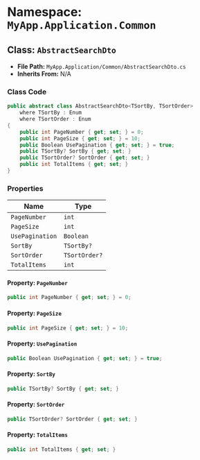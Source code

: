 # Namespace: `MyApp.Application.Common`

## Class: `AbstractSearchDto`

- **File Path:** `MyApp.Application/Common/AbstractSearchDto.cs`
- **Inherits From:** N/A

### Class Code

```csharp
public abstract class AbstractSearchDto<TSortBy, TSortOrder>
    where TSortBy : Enum
    where TSortOrder : Enum
{
    public int PageNumber { get; set; } = 0;
    public int PageSize { get; set; } = 10;
    public Boolean UsePagination { get; set; } = true;
    public TSortBy? SortBy { get; set; }
    public TSortOrder? SortOrder { get; set; }
    public int TotalItems { get; set; }
}

```

### Properties

| Name | Type |
|------|------|
| `PageNumber` | `int` |
| `PageSize` | `int` |
| `UsePagination` | `Boolean` |
| `SortBy` | `TSortBy?` |
| `SortOrder` | `TSortOrder?` |
| `TotalItems` | `int` |

#### Property: `PageNumber`

```csharp
public int PageNumber { get; set; } = 0;

```

#### Property: `PageSize`

```csharp
public int PageSize { get; set; } = 10;

```

#### Property: `UsePagination`

```csharp
public Boolean UsePagination { get; set; } = true;

```

#### Property: `SortBy`

```csharp
public TSortBy? SortBy { get; set; }

```

#### Property: `SortOrder`

```csharp
public TSortOrder? SortOrder { get; set; }

```

#### Property: `TotalItems`

```csharp
public int TotalItems { get; set; }

```

